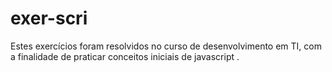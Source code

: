 # exer-scri

Estes exercícios foram resolvidos no curso de desenvolvimento em TI, com a finalidade de praticar conceitos iniciais de javascript . 
